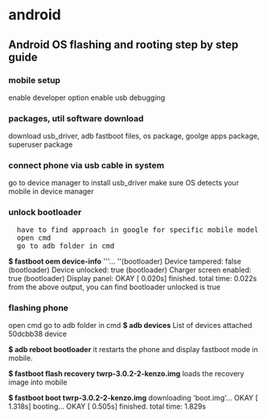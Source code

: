 # android

## Android OS flashing and rooting step by step guide
### mobile setup
enable developer option
enable usb debugging

### packages, util software download
download usb_driver, adb fastboot files, os package, goolge apps package, superuser package

### connect phone via usb cable in system
  go to device manager to install usb_driver
  make sure OS detects your mobile in device manager

### unlock bootloader
<pre>
  have to find approach in google for specific mobile model
  open cmd
  go to adb folder in cmd
</pre>
  __$ fastboot oem device-info__
    '''...
    ''(bootloader)    Device tampered: false
    (bootloader)    Device unlocked: true
    (bootloader)    Charger screen enabled: true
    (bootloader)    Display panel:
    OKAY [  0.020s]
    finished. total time: 0.022s
  from the above output, you can find bootloader unlocked is true

### flashing phone
  open cmd
  go to adb folder in cmd
  __$ adb devices__
    List of devices attached
    50dcbb38        device

  __$ adb reboot bootloader__
    it restarts the phone and display fastboot mode in mobile.

  __$ fastboot flash recovery twrp-3.0.2-2-kenzo.img__
    loads the recovery image into mobile

  __$ fastboot boot twrp-3.0.2-2-kenzo.img__
    downloading 'boot.img'...
    OKAY [  1.318s]
    booting...
    OKAY [  0.505s]
    finished. total time: 1.829s
